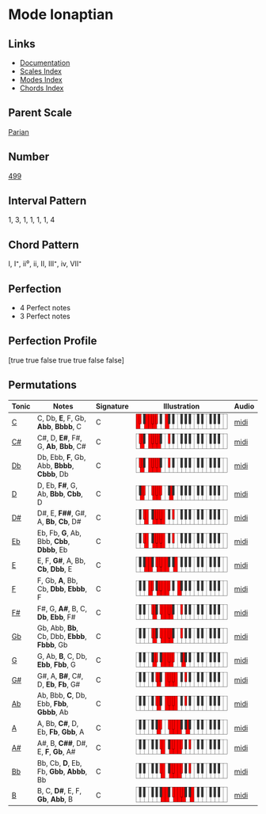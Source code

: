 # Mode Ionaptian

## Links

- [Documentation](index.md)
- [Scales Index](Scales.md)
- [Modes Index](Modes.md)
- [Chords Index](Chords.md)

## Parent Scale

[Parian](ScaleParian.md)

## Number

[499](https://ianring.com/musictheory/scales/499)

## Interval Pattern

1, 3, 1, 1, 1, 1, 4

## Chord Pattern

I, I⁺, ii⁰, ii, II, III⁺, iv, VII⁺

## Perfection

- 4 Perfect notes
- 3 Perfect notes

## Perfection Profile

[true true false true true false false]

## Permutations

| Tonic | Notes | Signature | Illustration | Audio |
|-------|-------|-----------|--------------|-------|
| [C](ModeCNaturalIonaptian.md) | C, Db, **E**, F, Gb, **Abb**, **Bbbb**, C | C | ![CNaturalIonaptian](ModeCNaturalIonaptian.png) | [midi](https://github.com/edipermadi/music/blob/main/docs/ModeCNaturalIonaptian.mid?raw=true) |
| [C#](ModeCSharpIonaptian.md) | C#, D, **E#**, F#, G, **Ab**, **Bbb**, C# | C | ![CSharpIonaptian](ModeCSharpIonaptian.png) | [midi](https://github.com/edipermadi/music/blob/main/docs/ModeCSharpIonaptian.mid?raw=true) |
| [Db](ModeDFlatIonaptian.md) | Db, Ebb, **F**, Gb, Abb, **Bbbb**, **Cbbb**, Db | C | ![DFlatIonaptian](ModeDFlatIonaptian.png) | [midi](https://github.com/edipermadi/music/blob/main/docs/ModeDFlatIonaptian.mid?raw=true) |
| [D](ModeDNaturalIonaptian.md) | D, Eb, **F#**, G, Ab, **Bbb**, **Cbb**, D | C | ![DNaturalIonaptian](ModeDNaturalIonaptian.png) | [midi](https://github.com/edipermadi/music/blob/main/docs/ModeDNaturalIonaptian.mid?raw=true) |
| [D#](ModeDSharpIonaptian.md) | D#, E, **F##**, G#, A, **Bb**, **Cb**, D# | C | ![DSharpIonaptian](ModeDSharpIonaptian.png) | [midi](https://github.com/edipermadi/music/blob/main/docs/ModeDSharpIonaptian.mid?raw=true) |
| [Eb](ModeEFlatIonaptian.md) | Eb, Fb, **G**, Ab, Bbb, **Cbb**, **Dbbb**, Eb | C | ![EFlatIonaptian](ModeEFlatIonaptian.png) | [midi](https://github.com/edipermadi/music/blob/main/docs/ModeEFlatIonaptian.mid?raw=true) |
| [E](ModeENaturalIonaptian.md) | E, F, **G#**, A, Bb, **Cb**, **Dbb**, E | C | ![ENaturalIonaptian](ModeENaturalIonaptian.png) | [midi](https://github.com/edipermadi/music/blob/main/docs/ModeENaturalIonaptian.mid?raw=true) |
| [F](ModeFNaturalIonaptian.md) | F, Gb, **A**, Bb, Cb, **Dbb**, **Ebbb**, F | C | ![FNaturalIonaptian](ModeFNaturalIonaptian.png) | [midi](https://github.com/edipermadi/music/blob/main/docs/ModeFNaturalIonaptian.mid?raw=true) |
| [F#](ModeFSharpIonaptian.md) | F#, G, **A#**, B, C, **Db**, **Ebb**, F# | C | ![FSharpIonaptian](ModeFSharpIonaptian.png) | [midi](https://github.com/edipermadi/music/blob/main/docs/ModeFSharpIonaptian.mid?raw=true) |
| [Gb](ModeGFlatIonaptian.md) | Gb, Abb, **Bb**, Cb, Dbb, **Ebbb**, **Fbbb**, Gb | C | ![GFlatIonaptian](ModeGFlatIonaptian.png) | [midi](https://github.com/edipermadi/music/blob/main/docs/ModeGFlatIonaptian.mid?raw=true) |
| [G](ModeGNaturalIonaptian.md) | G, Ab, **B**, C, Db, **Ebb**, **Fbb**, G | C | ![GNaturalIonaptian](ModeGNaturalIonaptian.png) | [midi](https://github.com/edipermadi/music/blob/main/docs/ModeGNaturalIonaptian.mid?raw=true) |
| [G#](ModeGSharpIonaptian.md) | G#, A, **B#**, C#, D, **Eb**, **Fb**, G# | C | ![GSharpIonaptian](ModeGSharpIonaptian.png) | [midi](https://github.com/edipermadi/music/blob/main/docs/ModeGSharpIonaptian.mid?raw=true) |
| [Ab](ModeAFlatIonaptian.md) | Ab, Bbb, **C**, Db, Ebb, **Fbb**, **Gbbb**, Ab | C | ![AFlatIonaptian](ModeAFlatIonaptian.png) | [midi](https://github.com/edipermadi/music/blob/main/docs/ModeAFlatIonaptian.mid?raw=true) |
| [A](ModeANaturalIonaptian.md) | A, Bb, **C#**, D, Eb, **Fb**, **Gbb**, A | C | ![ANaturalIonaptian](ModeANaturalIonaptian.png) | [midi](https://github.com/edipermadi/music/blob/main/docs/ModeANaturalIonaptian.mid?raw=true) |
| [A#](ModeASharpIonaptian.md) | A#, B, **C##**, D#, E, **F**, **Gb**, A# | C | ![ASharpIonaptian](ModeASharpIonaptian.png) | [midi](https://github.com/edipermadi/music/blob/main/docs/ModeASharpIonaptian.mid?raw=true) |
| [Bb](ModeBFlatIonaptian.md) | Bb, Cb, **D**, Eb, Fb, **Gbb**, **Abbb**, Bb | C | ![BFlatIonaptian](ModeBFlatIonaptian.png) | [midi](https://github.com/edipermadi/music/blob/main/docs/ModeBFlatIonaptian.mid?raw=true) |
| [B](ModeBNaturalIonaptian.md) | B, C, **D#**, E, F, **Gb**, **Abb**, B | C | ![BNaturalIonaptian](ModeBNaturalIonaptian.png) | [midi](https://github.com/edipermadi/music/blob/main/docs/ModeBNaturalIonaptian.mid?raw=true) |
